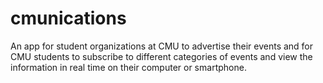 cmunications
============

An app for student organizations at CMU to advertise their events and for CMU students to subscribe to different categories of events and view the information in real time on their computer or smartphone.